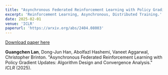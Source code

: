 ```yaml
---
title: "Asynchronous Federated Reinforcement Learning with Policy Gradient Updates: Algorithm Design and Convergence Analysis"
excerpt: 'Reinforcement Learning, Asynchronous, Distributed Training.'
date: 2025-02-01
venue: 'ICLR'
paperurl: 'https://arxiv.org/abs/2404.08003'
---
```


[Download paper here](https://arxiv.org/abs/2404.08003)

**Guangchen Lan**, Dong-Jun Han, Abolfazl Hashemi, Vaneet Aggarwal, Christopher Brinton. "Asynchronous Federated Reinforcement Learning with Policy Gradient Updates: Algorithm Design and Convergence Analysis." <i>ICLR</i> (2025).
